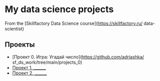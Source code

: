 # My data science projects
From the [Skillfactory Data Science course](https://skillfactory.ru/
data-scientist)

## Проекты

* [Проект 0. Игра: Угадай число](https://github.com/adriashka/
sf_ds_work/tree/main/projects_0)
* [Проект 1. ______](___)
* [Проект 2. ______](___) 
